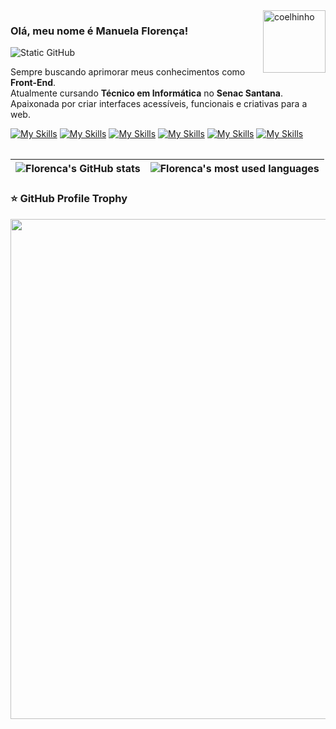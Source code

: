 
<table>
  <img src="https://i.pinimg.com/originals/3f/06/c2/3f06c234d78c5cd7e879506847822149.gif" alt="coelhinho" min-width="100px" max-width="100px" width="100px" align="right">

  <p align="left">

  ### Olá, meu nome é Manuela Florença!

  <img src="https://img.shields.io/static/v1?label=Overview&message=manuflorenca&color=f8efd4&style=for-the-badge&logo=GitHub" alt="Static GitHub">

  Sempre buscando aprimorar meus conhecimentos como **Front-End**.<br>
  Atualmente cursando **Técnico em Informática** no **Senac Santana**.<br>
  Apaixonada por criar interfaces acessíveis, funcionais e criativas para a web.<br>

  [![My Skills](https://skillicons.dev/icons?i=javascript)](https://skillicons.dev)
[![My Skills](https://skillicons.dev/icons?i=html,css)](https://skillicons.dev)
[![My Skills](https://skillicons.dev/icons?i=bootstrap)](https://skillicons.dev)
[![My Skills](https://skillicons.dev/icons?i=mysql)](https://skillicons.dev)
[![My Skills](https://skillicons.dev/icons?i=github,vscode)](https://skillicons.dev)
[![My Skills](https://skillicons.dev/icons?i=figma,photoshop)](https://skillicons.dev)
  

  | ![Florenca's GitHub stats](https://github-readme-stats.vercel.app/api?username=manuflorenca&show_icons=true&theme=dracula) | ![Florenca's most used languages](https://github-readme-stats.vercel.app/api/top-langs/?username=manuflorenca&layout=compact&theme=dracula&hide_border=true) |
| --- | --- |
  

  ### ⭐ GitHub Profile Trophy

  <p align="center">
    <a
      href="https://github.com/ryo-ma/github-profile-trophy"
      title="repositório de troféus"
    >
      <img
        width="800"
        src="https://github-profile-trophy.vercel.app/?username=manuflorenca&column=8&theme=darkhub&no-frame=true&no-bg=true"
      />
    </a>
  </p>
</table>



